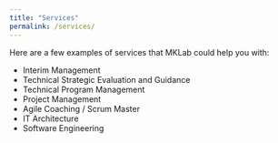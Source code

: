 ```yaml
---
title: "Services"
permalink: /services/
---
```


Here are a few examples of services that MKLab could help you with:

* Interim Management
* Technical Strategic Evaluation and Guidance
* Technical Program Management
* Project Management
* Agile Coaching / Scrum Master
* IT Architecture
* Software Engineering


